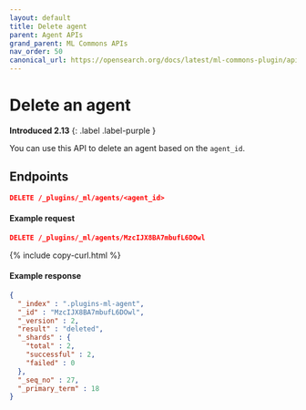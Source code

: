 ```yaml
---
layout: default
title: Delete agent
parent: Agent APIs
grand_parent: ML Commons APIs
nav_order: 50
canonical_url: https://opensearch.org/docs/latest/ml-commons-plugin/api/agent-apis/delete-agent/
---
```


# Delete an agent
**Introduced 2.13**
{: .label .label-purple }

You can use this API to delete an agent based on the `agent_id`.

## Endpoints

```json
DELETE /_plugins/_ml/agents/<agent_id>
```

#### Example request

```json
DELETE /_plugins/_ml/agents/MzcIJX8BA7mbufL6DOwl
```
{% include copy-curl.html %}

#### Example response

```json
{
  "_index" : ".plugins-ml-agent",
  "_id" : "MzcIJX8BA7mbufL6DOwl",
  "_version" : 2,
  "result" : "deleted",
  "_shards" : {
    "total" : 2,
    "successful" : 2,
    "failed" : 0
  },
  "_seq_no" : 27,
  "_primary_term" : 18
}
```